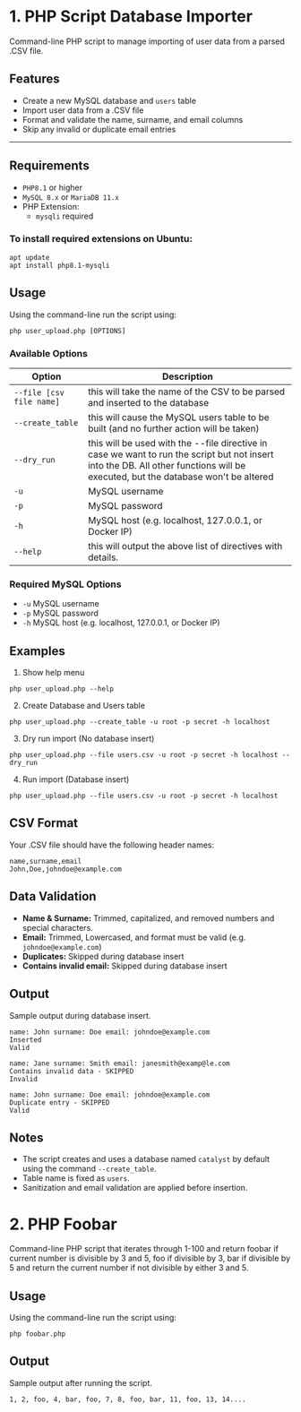 # 1. PHP Script Database Importer

Command-line PHP script to manage importing of user data from a parsed .CSV file.

## Features

- Create a new MySQL database and `users` table
- Import user data from a .CSV file
- Format and validate the name, surname, and email columns
- Skip any invalid or duplicate email entries
---
## Requirements

- `PHP8.1` or higher
- `MySQL 8.x` or `MariaDB 11.x`
- PHP Extension:
    - `mysqli` required

### To install required extensions on Ubuntu:
```
apt update
apt install php8.1-mysqli
```

## Usage

Using the command-line run the script using:
```
php user_upload.php [OPTIONS]
```

### Available Options

| Option                        | Description   |
| -------------                 |---------------|
| `--file [csv file name]`      | this will take the name of the CSV to be parsed and inserted to the database     |
| `--create_table`              | this will cause the MySQL users table to be built (and no further action will be taken)     |
| `--dry_run`                   | this will be used with the --file directive in case we want to run the script but not insert into the DB. All other functions will be executed, but the database won't be altered     |
| `-u`                   | MySQL username     |
| `-p`                   | MySQL password     |
| `-h`                   | MySQL host (e.g. localhost, 127.0.0.1, or Docker IP)     |
| `--help`                      | this will output the above list of directives with details.|

### Required MySQL Options

- `-u` MySQL username
- `-p` MySQL password
- `-h` MySQL host (e.g. localhost, 127.0.0.1, or Docker IP)

## Examples

1. Show help menu
```
php user_upload.php --help
```
2. Create Database and Users table
```
php user_upload.php --create_table -u root -p secret -h localhost
```
3. Dry run import (No database insert)
```
php user_upload.php --file users.csv -u root -p secret -h localhost --dry_run
```
4. Run import (Database insert)
```
php user_upload.php --file users.csv -u root -p secret -h localhost
```

## CSV Format

Your .CSV file should have the following header names:
```
name,surname,email
John,Doe,johndoe@example.com
```

## Data Validation
- **Name & Surname:** Trimmed, capitalized, and removed numbers and special characters.
- **Email:** Trimmed, Lowercased, and format must be valid (e.g. `johndoe@example.com`)
- **Duplicates:** Skipped during database insert
- **Contains invalid email:** Skipped during database insert

## Output

Sample output during database insert.

```
name: John surname: Doe email: johndoe@example.com
Inserted
Valid

name: Jane surname: Smith email: janesmith@examp@le.com
Contains invalid data - SKIPPED
Invalid

name: John surname: Doe email: johndoe@example.com
Duplicate entry - SKIPPED
Valid
```

## Notes

- The script creates and uses a database named `catalyst` by default using the command `--create_table`.
- Table name is fixed as `users`.
- Sanitization and email validation are applied before insertion.

# 2. PHP Foobar

Command-line PHP script that iterates through 1-100 and return foobar if current number is divisible by 3 and 5, foo if divisible by 3, bar if divisible by 5 and return the current number if not divisible by either 3 and 5.

## Usage

Using the command-line run the script using:
```
php foobar.php
```

## Output

Sample output after running the script.

```
1, 2, foo, 4, bar, foo, 7, 8, foo, bar, 11, foo, 13, 14....
```